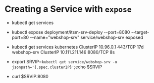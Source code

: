 # Creating a Service with `expose`

* kubectl get services 
* kubectl expose deployment/itsm-srv-deploy --port=8080 --target-port=80 --name="webshop-srv"
	service/webshop-srv exposed
* kubectl get services 
	kubernetes    ClusterIP   10.96.0.1        <none>        443/TCP    17d
	webshop-srv   ClusterIP   10.111.211.146   <none>        8080/TCP   8s

* export SRVIP=`kubectl get service/webshop-srv -o jsonpath='{.spec.clusterIP}'`;echo $SRVIP
* curl $SRVIP:8080